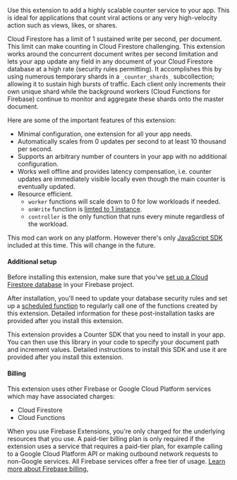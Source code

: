 Use this extension to add a highly scalable counter service to your app. This is ideal for applications that count viral actions or any very high-velocity action such as views, likes, or shares.

Cloud Firestore has a limit of 1 sustained write per second, per document. This limit can make counting in Cloud Firestore challenging.
This extension works around the concurrent document writes per second limitation and lets your app update any field in any document of your Cloud Firestore database at a high rate (security rules permitting). It accomplishes this by using numerous temporary shards in a `_counter_shards_` subcollection; allowing it to sustain high bursts of traffic. Each client only increments their own unique shard while the background workers (Cloud Functions for Firebase) continue to monitor and aggregate these shards onto the master document.

Here are some of the important features of this extension:

- Minimal configuration, one extension for all your app needs.
- Automatically scales from 0 updates per second to at least 10 thousand per second.
- Supports an arbitrary number of counters in your app with no additional configuration.
- Works well offline and provides latency compensation, i.e. counter updates are immediately visible locally even though the main counter is eventually updated.
- Resource efficient.
  - `worker` functions will scale down to 0 for low workloads if needed.
  - `onWrite` function is [limted to 1 instance](https://cloud.google.com/functions/docs/max-instances#using_max_instances).
  - `controller` is the only function that runs every minute regardless of the workload.

This mod can work on any platform. However there's only [JavaScript SDK](https://dev-partners.googlesource.com/samples/firebase/mods/+/master/firestore-sharded-counter/clients/web/src/index.ts) included at this time. This will change in the future.

#### Additional setup

Before installing this extension, make sure that you've [set up a Cloud Firestore database](https://firebase.google.com/docs/firestore/quickstart) in your Firebase project.

After installation, you'll need to update your database security rules and set up a [scheduled function](https://firebase.google.com/docs/functions/schedule-functions) to regularly call one of the functions created by this extension. Detailed information for these post-installation tasks are provided after you install this extension.

This extension provides a Counter SDK that you need to install in your app. You can then use this library in your code to specify your document path and increment values. Detailed instructions to install this SDK and use it are provided after you install this extension.

#### Billing

This extension uses other Firebase or Google Cloud Platform services which may have associated charges:
- Cloud Firestore
- Cloud Functions

When you use Firebase Extensions, you're only charged for the underlying resources that you use. A paid-tier billing plan is only required if the extension uses a service that requires a paid-tier plan, for example calling to a Google Cloud Platform API or making outbound network requests to non-Google services. All Firebase services offer a free tier of usage. [Learn more about Firebase billing.](https://firebase.google.com/pricing)
